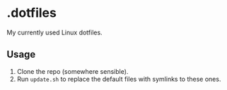 # .dotfiles
My currently used Linux dotfiles.

## Usage
1. Clone the repo (somewhere sensible).
2. Run `update.sh` to replace the default files with symlinks to these ones.
